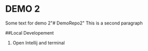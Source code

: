 # DEMO 2

Some text for demo 2"# DemoRepo2" 
This is a second paragraph

##Local Developement

1. Open Intellij and terminal
